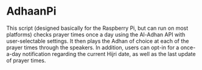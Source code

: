 # AdhaanPi
This script (designed basically for the Raspberry Pi, but can run on most platforms) checks prayer times once a day using the Al-Adhan API with user-selectable settings. It then plays the Adhan of choice at each of the prayer times through the speakers. In addition, users can opt-in for a once-a-day notification regarding the current Hijri date, as well as the last update of prayer times.
